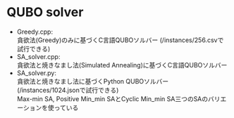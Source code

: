 # QUBO solver
* Greedy.cpp:
   <br>貪欲法(Greedy)のみに基づくC言語QUBOソルバー (/instances/256.csvで試行できる)
* SA_solver.cpp:
   <br>貪欲法と焼きなまし法(Simulated Annealing)に基づくC言語QUBOソルバー
* SA_solver.py:
   <br>貪欲法と焼きなまし法に基づくPython QUBOソルバー　(/instances/1024.jsonで試行できる)
   <br>Max-min SA, Positive Min_min SAとCyclic Min_min SA三つのSAのバリエーションを使っている
